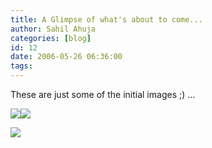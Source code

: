 ```yaml
---
title: A Glimpse of what's about to come...
author: Sahil Ahuja
categories: [blog]
id: 12
date: 2006-05-26 06:36:00
tags:
---
```


These are just some of the initial images ;) ...

[![](http://photos1.blogger.com/blogger/6089/2676/320/Screenshot-2.0.png)](http://photos1.blogger.com/blogger/6089/2676/1600/Screenshot-2.0.png)[![](http://photos1.blogger.com/blogger/6089/2676/320/Screenshot.0.png)](http://photos1.blogger.com/blogger/6089/2676/1600/Screenshot.0.png)

[![](http://photos1.blogger.com/blogger/6089/2676/320/Screenshot-1.0.png)](http://photos1.blogger.com/blogger/6089/2676/1600/Screenshot-1.0.png)

<span style="font-size:100%;"></span>